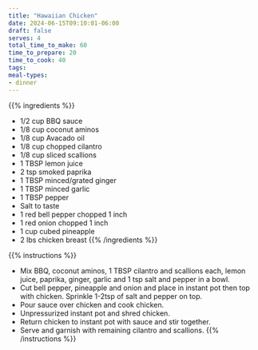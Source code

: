 ```yaml
---
title: "Hawaiian Chicken"
date: 2024-06-15T09:10:01-06:00
draft: false
serves: 4
total_time_to_make: 60
time_to_prepare: 20
time_to_cook: 40
tags:
meal-types:
- dinner
---
```


{{% ingredients %}}
- 1/2 cup BBQ sauce
- 1/8 cup coconut aminos
- 1/8 cup Avacado oil
- 1/8 cup chopped cilantro
- 1/8 cup sliced scallions
- 1 TBSP lemon juice
- 2 tsp smoked paprika
- 1 TBSP minced/grated ginger
- 1 TBSP minced garlic
- 1 TBSP pepper
- Salt to taste
- 1 red bell pepper chopped 1 inch
- 1 red onion chopped 1 inch
- 1 cup cubed pineapple
- 2 lbs chicken breast
{{% /ingredients %}}

{{% instructions %}}
- Mix BBQ, coconut aminos, 1 TBSP cilantro and scallions each, lemon juice, paprika, ginger, garlic and 1 tsp salt and pepper in a bowl.
- Cut bell pepper, pineapple and onion and place in instant pot then top with chicken. Sprinkle 1-2tsp of salt and pepper on top.
- Pour sauce over chicken and cook chicken.
- Unpressurized instant pot and shred chicken.
- Return chicken to instant pot with sauce and stir together.
- Serve and garnish with remaining cilantro and scallions.
{{% /instructions %}}
